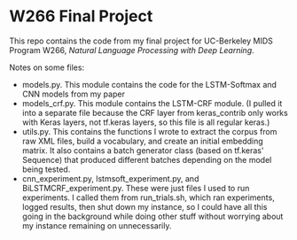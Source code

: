 # W266 Final Project
This repo contains the code from my final project for UC-Berkeley MIDS Program W266, *Natural Language Processing with Deep Learning*.

Notes on some files:
- models.py. This module contains the code for the LSTM-Softmax and CNN models from my paper
- models_crf.py. This module contains the LSTM-CRF module. (I pulled it into a separate file because the CRF layer from keras_contrib only works with Keras layers, not tf.keras layers, so this file is all regular keras.)
- utils.py. This contains the functions I wrote to extract the corpus from raw XML files, build a vocabulary, and create an initial embedding matrix. It also contains a batch generator class (based on tf.keras' Sequence) that produced different batches depending on the model being tested.
- cnn_experiment.py, lstmsoft_experiment.py, and BiLSTMCRF_experiment.py. These were just files I used to run experiments. I called them from run_trials.sh, which ran experiments, logged results, then shut down my instance, so I could have all this going in the background while doing other stuff without worrying about my instance remaining on unnecessarily. 
